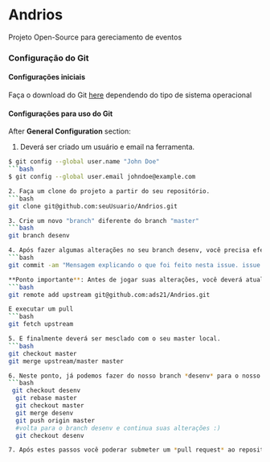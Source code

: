 # Andrios

Projeto Open-Source para gereciamento de eventos

### Configuração do Git

#### Configurações iniciais

Faça o download do Git [here](http://git-scm.com/downloads)
dependendo do tipo de sistema operacional

#### Configurações para uso do Git

After **General Configuration** section: 

1. Deverá ser criado um usuário e email na ferramenta.
```bash
$ git config --global user.name "John Doe"
```bash
$ git config --global user.email johndoe@example.com

2. Faça um clone do projeto a partir do seu repositório.
```bash
git clone git@github.com:seuUsuario/Andrios.git

3. Crie um novo "branch" diferente do branch "master"
```bash
git branch desenv

4. Após fazer algumas alterações no seu branch desenv, você precisa efetuar o commit destas.
```bash
git commit -am "Mensagem explicando o que foi feito nesta issue. issue number: #20"

**Ponto importante**: Antes de jogar suas alterações, você deverá atualizar seu repositório local com o repositório principal. Deverá ser feito um *fetch upstream*
```bash
git remote add upstream git@github.com:ads21/Andrios.git

E executar um pull
```bash
git fetch upstream

5. E finalmente deverá ser mesclado com o seu master local.
```bash
git checkout master
git merge upstream/master master

6. Neste ponto, já podemos fazer do nosso branch *desenv* para o nosso repositório pessoal
```bash
 git checkout desenv
  git rebase master
  git checkout master
  git merge desenv
  git push origin master
  #volta para o branch desenv e continua suas alterações :)
  git checkout desenv

7. Após estes passos você poderar submeter um *pull request* ao repositório principal.
